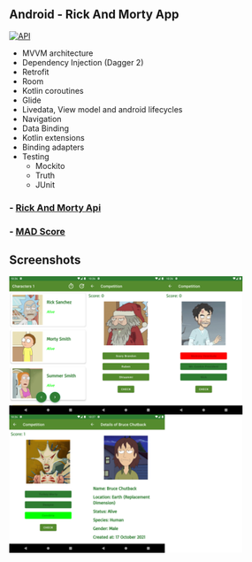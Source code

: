 ## Android - Rick And Morty App
[![API](https://img.shields.io/badge/API-21%2B-brightgreen.svg?style=flat)](https://android-arsenal.com/api?level=21)
- MVVM architecture
- Dependency Injection (Dagger 2)
- Retrofit
- Room
- Kotlin coroutines
- Glide
- Livedata, View model and android lifecycles
- Navigation
- Data Binding
- Kotlin extensions
- Binding adapters
- Testing
    - Mockito
    - Truth
    - JUnit

### - [Rick And Morty Api](https://rickandmortyapi.com/)
### - [MAD Score](https://madscorecard.withgoogle.com/scorecards/721914447/)

## Screenshots
<img src="https://raw.githubusercontent.com/hakanyilmazz/rick-and-morty-app/main/ss.png" height="500"></br>
